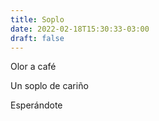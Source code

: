 ```yaml
---
title: Soplo
date: 2022-02-18T15:30:33-03:00
draft: false
---
```


Olor a café

Un soplo de cariño

Esperándote

